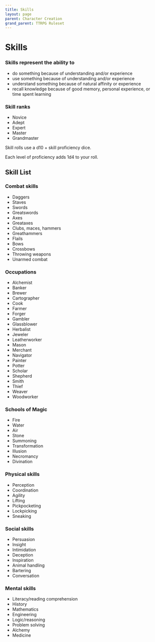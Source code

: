 ```yaml
---
title: Skills
layout: page
parent: Character Creation
grand_parent: TTRPG Ruleset
---
```


# Skills

### Skills represent the ability to
  - do something because of understanding and/or experience
  - use something because of understanding and/or experience
  - understand something because of natural affinity or experience
  - recall knowledge because of good memory, personal experience, or time spent learning


### Skill ranks
  - Novice
  - Adept
  - Expert
  - Master
  - Grandmaster

Skill rolls use a d10 + skill proficiency dice. 

Each level of proficiency adds 1d4 to your roll. 


## Skill List 
### Combat skills 
  - Daggers
  - Staves
  - Swords
  - Greatswords
  - Axes
  - Greataxes
  - Clubs, maces, hammers
  - Greathammers
  - Flails
  - Bows
  - Crossbows
  - Throwing weapons
  - Unarmed combat

### Occupations 
  - Alchemist
  - Banker
  - Brewer
  - Cartographer
  - Cook
  - Farmer
  - Forger
  - Gambler
  - Glassblower
  - Herbalist
  - Jeweler
  - Leatherworker
  - Mason
  - Merchant
  - Navigator
  - Painter
  - Potter
  - Scholar
  - Shepherd
  - Smith
  - Thief
  - Weaver
  - Woodworker

### Schools of Magic 
  - Fire
  - Water
  - Air
  - Stone
  - Summoning
  - Transformation
  - Illusion
  - Necromancy
  - Divination

### Physical skills 
  - Perception
  - Coordination
  - Agility
  - Lifting
  - Pickpocketing
  - Lockpicking
  - Sneaking

### Social skills 
  - Persuasion
  - Insight
  - Intimidation
  - Deception
  - Inspiration
  - Animal handling
  - Bartering
  - Conversation

### Mental skills 
  - Literacy/reading comprehension
  - History
  - Mathematics
  - Engineering
  - Logic/reasoning
  - Problem solving
  - Alchemy
  - Medicine
